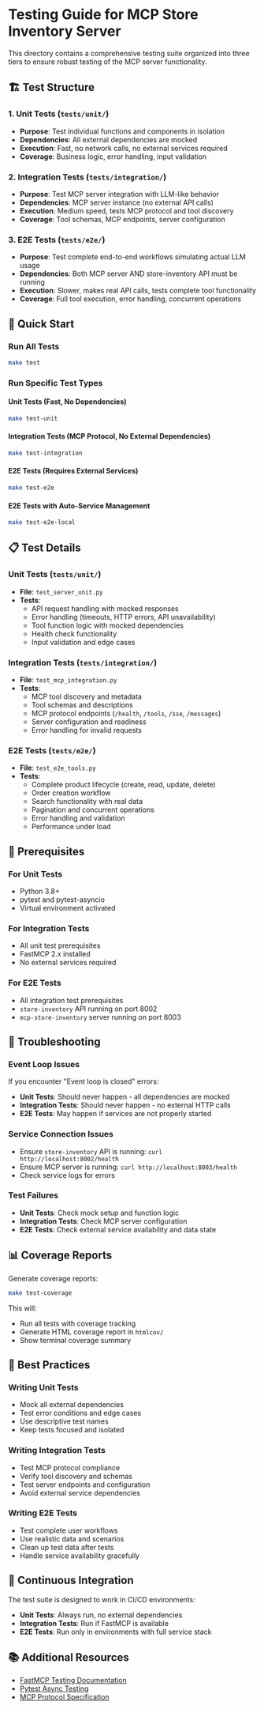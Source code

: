 # Testing Guide for MCP Store Inventory Server

This directory contains a comprehensive testing suite organized into three tiers to ensure robust testing of the MCP server functionality.

## 🏗️ **Test Structure**

### **1. Unit Tests** (`tests/unit/`)
- **Purpose**: Test individual functions and components in isolation
- **Dependencies**: All external dependencies are mocked
- **Execution**: Fast, no network calls, no external services required
- **Coverage**: Business logic, error handling, input validation

### **2. Integration Tests** (`tests/integration/`)
- **Purpose**: Test MCP server integration with LLM-like behavior
- **Dependencies**: MCP server instance (no external API calls)
- **Execution**: Medium speed, tests MCP protocol and tool discovery
- **Coverage**: Tool schemas, MCP endpoints, server configuration

### **3. E2E Tests** (`tests/e2e/`)
- **Purpose**: Test complete end-to-end workflows simulating actual LLM usage
- **Dependencies**: Both MCP server AND store-inventory API must be running
- **Execution**: Slower, makes real API calls, tests complete tool functionality
- **Coverage**: Full tool execution, error handling, concurrent operations

## 🚀 **Quick Start**

### **Run All Tests**
```bash
make test
```

### **Run Specific Test Types**

#### **Unit Tests (Fast, No Dependencies)**
```bash
make test-unit
```

#### **Integration Tests (MCP Protocol, No External Dependencies)**
```bash
make test-integration
```

#### **E2E Tests (Requires External Services)**
```bash
make test-e2e
```

#### **E2E Tests with Auto-Service Management**
```bash
make test-e2e-local
```

## 📋 **Test Details**

### **Unit Tests** (`tests/unit/`)
- **File**: `test_server_unit.py`
- **Tests**:
  - API request handling with mocked responses
  - Error handling (timeouts, HTTP errors, API unavailability)
  - Tool function logic with mocked dependencies
  - Health check functionality
  - Input validation and edge cases

### **Integration Tests** (`tests/integration/`)
- **File**: `test_mcp_integration.py`
- **Tests**:
  - MCP tool discovery and metadata
  - Tool schemas and descriptions
  - MCP protocol endpoints (`/health`, `/tools`, `/sse`, `/messages`)
  - Server configuration and readiness
  - Error handling for invalid requests

### **E2E Tests** (`tests/e2e/`)
- **File**: `test_e2e_tools.py`
- **Tests**:
  - Complete product lifecycle (create, read, update, delete)
  - Order creation workflow
  - Search functionality with real data
  - Pagination and concurrent operations
  - Error handling and validation
  - Performance under load

## 🔧 **Prerequisites**

### **For Unit Tests**
- Python 3.8+
- pytest and pytest-asyncio
- Virtual environment activated

### **For Integration Tests**
- All unit test prerequisites
- FastMCP 2.x installed
- No external services required

### **For E2E Tests**
- All integration test prerequisites
- `store-inventory` API running on port 8002
- `mcp-store-inventory` server running on port 8003

## 🚨 **Troubleshooting**

### **Event Loop Issues**
If you encounter "Event loop is closed" errors:
- **Unit Tests**: Should never happen - all dependencies are mocked
- **Integration Tests**: Should never happen - no external HTTP calls
- **E2E Tests**: May happen if services are not properly started

### **Service Connection Issues**
- Ensure `store-inventory` API is running: `curl http://localhost:8002/health`
- Ensure MCP server is running: `curl http://localhost:8003/health`
- Check service logs for errors

### **Test Failures**
- **Unit Tests**: Check mock setup and function logic
- **Integration Tests**: Check MCP server configuration
- **E2E Tests**: Check external service availability and data state

## 📊 **Coverage Reports**

Generate coverage reports:
```bash
make test-coverage
```

This will:
- Run all tests with coverage tracking
- Generate HTML coverage report in `htmlcov/`
- Show terminal coverage summary

## 🎯 **Best Practices**

### **Writing Unit Tests**
- Mock all external dependencies
- Test error conditions and edge cases
- Use descriptive test names
- Keep tests focused and isolated

### **Writing Integration Tests**
- Test MCP protocol compliance
- Verify tool discovery and schemas
- Test server endpoints and configuration
- Avoid external service dependencies

### **Writing E2E Tests**
- Test complete user workflows
- Use realistic data and scenarios
- Clean up test data after tests
- Handle service availability gracefully

## 🔄 **Continuous Integration**

The test suite is designed to work in CI/CD environments:
- **Unit Tests**: Always run, no external dependencies
- **Integration Tests**: Run if FastMCP is available
- **E2E Tests**: Run only in environments with full service stack

## 📚 **Additional Resources**

- [FastMCP Testing Documentation](https://gofastmcp.com/patterns/testing)
- [Pytest Async Testing](https://pytest-asyncio.readthedocs.io/)
- [MCP Protocol Specification](https://modelcontextprotocol.io/)

